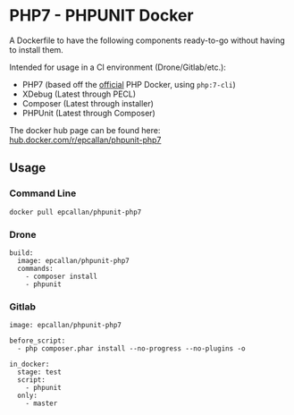 # PHP7 - PHPUNIT Docker

A Dockerfile to have the following components ready-to-go
without having to install them.

Intended for usage in a CI environment (Drone/Gitlab/etc.):
 - PHP7 (based off the [official](https://hub.docker.com/_/php/) PHP Docker, using `php:7-cli`)
 - XDebug (Latest through PECL)
 - Composer (Latest through installer)
 - PHPUnit (Latest through Composer)

The docker hub page can be found here:
[hub.docker.com/r/epcallan/phpunit-php7](https://hub.docker.com/r/epcallan/phpunit-php7/)

## Usage

### Command Line
```
docker pull epcallan/phpunit-php7
```

### Drone
```
build:
  image: epcallan/phpunit-php7
  commands:
    - composer install
    - phpunit
```

### Gitlab
```
image: epcallan/phpunit-php7

before_script:
  - php composer.phar install --no-progress --no-plugins -o

in_docker:
  stage: test
  script:
    - phpunit
  only:
    - master
```
